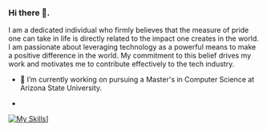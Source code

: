 ### Hi there 👋.

I am a dedicated individual who firmly believes that the measure of pride one can take in life is directly related to the impact one creates in the world. I am passionate about leveraging technology as a powerful means to make a positive difference in the world. My commitment to this belief drives my work and motivates me to contribute effectively to the tech industry.




- 🔭 I’m currently working on pursuing a Master's in Computer Science at Arizona State University.

- 

[![My Skills](https://skillicons.dev/icons?i=js,html,css,wasm)](https://skillicons.dev)]
<!--
**ramachandrasai7/ramachandrasai7** is a ✨ _special_ ✨ repository because its `README.md` (this file) appears on your GitHub profile.

Here are some ideas to get you started:

- 🔭 I’m currently working on ...
- 🌱 I’m currently learning ...
- 👯 I’m looking to collaborate on ...
- 🤔 I’m looking for help with ...
- 💬 Ask me about ...
- 📫 How to reach me: ...
- 😄 Pronouns: ...
- ⚡ Fun fact: ...
-->

